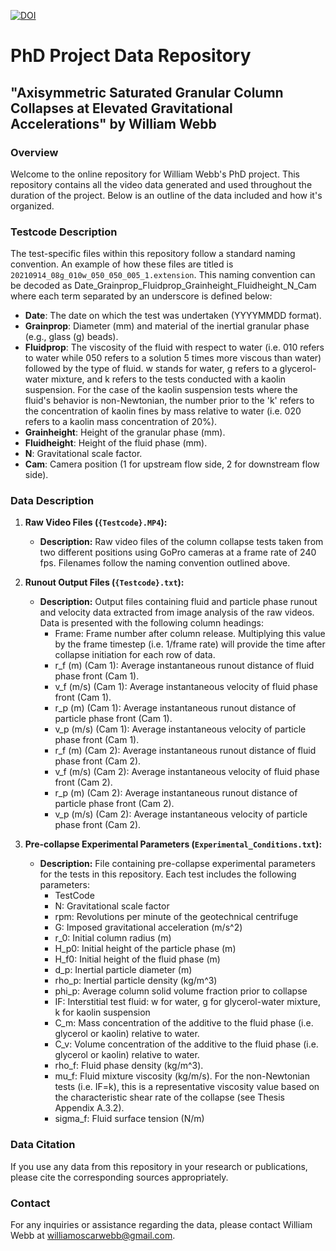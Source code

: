 [![DOI](https://zenodo.org/badge/DOI/10.5281/zenodo.10912850.svg)](https://doi.org/10.5281/zenodo.10912850)
# PhD Project Data Repository
## "Axisymmetric Saturated Granular Column Collapses at Elevated Gravitational Accelerations" by William Webb

### Overview
Welcome to the online repository for William Webb's PhD project. This repository contains all the video data generated and used throughout the duration of the project. Below is an outline of the data included and how it's organized.

### Testcode Description
The test-specific files within this repository follow a standard naming convention. An example of how these files are titled is `20210914_08g_010w_050_050_005_1.extension`.
This naming convention can be decoded as Date_Grainprop_Fluidprop_Grainheight_Fluidheight_N_Cam where each term separated by an underscore is defined below:

- **Date**: The date on which the test was undertaken (YYYYMMDD format).
- **Grainprop**: Diameter (mm) and material of the inertial granular phase (e.g., glass (g) beads).
- **Fluidprop**: The viscosity of the fluid with respect to water (i.e. 010 refers to water while 050 refers to a solution 5 times more viscous than water) followed by the type of fluid. w stands for water, g refers to a glycerol-water mixture, and k refers to the tests conducted with a kaolin suspension. For the case of the kaolin suspension tests where the fluid's behavior is non-Newtonian, the number prior to the 'k' refers to the concentration of kaolin fines by mass relative to water (i.e. 020 refers to a kaolin mass concentration of 20%).
- **Grainheight**: Height of the granular phase (mm).
- **Fluidheight**: Height of the fluid phase (mm).
- **N**: Gravitational scale factor.
- **Cam**: Camera position (1 for upstream flow side, 2 for downstream flow side).

### Data Description
1. **Raw Video Files (`{Testcode}.MP4`):**
   - **Description:** Raw video files of the column collapse tests taken from two different positions using GoPro cameras at a frame rate of 240 fps. Filenames follow the naming convention outlined above.

2. **Runout Output Files (`{Testcode}.txt`):**
   - **Description:** Output files containing fluid and particle phase runout and velocity data extracted from image analysis of the raw videos. Data is presented with the following column headings:
     - Frame: Frame number after column release. Multiplying this value by the frame timestep (i.e. 1/frame rate) will provide the time after collapse initiation for each row of data.
     - r_f (m) (Cam 1): Average instantaneous runout distance of fluid phase front (Cam 1).
     - v_f (m/s) (Cam 1): Average instantaneous velocity of fluid phase front (Cam 1).
     - r_p (m) (Cam 1): Average instantaneous runout distance of particle phase front (Cam 1).
     - v_p (m/s) (Cam 1): Average instantaneous velocity of particle phase front (Cam 1).
     - r_f (m) (Cam 2): Average instantaneous runout distance of fluid phase front (Cam 2).
     - v_f (m/s) (Cam 2): Average instantaneous velocity of fluid phase front (Cam 2).
     - r_p (m) (Cam 2): Average instantaneous runout distance of particle phase front (Cam 2).
     - v_p (m/s) (Cam 2): Average instantaneous velocity of particle phase front (Cam 2).

3. **Pre-collapse Experimental Parameters (`Experimental_Conditions.txt`):**
   - **Description:** File containing pre-collapse experimental parameters for the tests in this repository. Each test includes the following parameters:
     - TestCode
     - N: Gravitational scale factor
     - rpm: Revolutions per minute of the geotechnical centrifuge
     - G: Imposed gravitational acceleration (m/s^2)
     - r_0: Initial column radius (m)
     - H_p0: Initial height of the particle phase (m)
     - H_f0: Initial height of the fluid phase (m)
     - d_p: Inertial particle diameter (m)
     - rho_p: Inertial particle density (kg/m^3)
     - phi_p: Average column solid volume fraction prior to collapse
     - IF: Interstitial test fluid: w for water, g for glycerol-water mixture, k for kaolin suspension
     - C_m: Mass concentration of the additive to the fluid phase (i.e. glycerol or kaolin) relative to water.
     - C_v: Volume concentration of the additive to the fluid phase (i.e. glycerol or kaolin) relative to water.
     - rho_f: Fluid phase density (kg/m^3).
     - mu_f: Fluid mixture viscosity (kg/m/s). For the non-Newtonian tests (i.e. IF=k), this is a representative viscosity value based on the characteristic shear rate of the collapse (see Thesis Appendix A.3.2).
     - sigma_f: Fluid surface tension (N/m)

### Data Citation
If you use any data from this repository in your research or publications, please cite the corresponding sources appropriately.

### Contact
For any inquiries or assistance regarding the data, please contact William Webb at williamoscarwebb@gmail.com.
